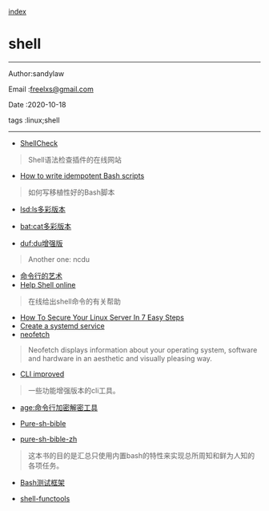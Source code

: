 
[index](./index.md)

# shell 

---

Author:sandylaw 

Email :freelxs@gmail.com

Date  :2020-10-18

tags  :linux;shell 

---

- [ShellCheck](https://www.shellcheck.net/)

> Shell语法检查插件的在线网站

- [How to write idempotent Bash scripts](https://arslan.io/2019/07/03/how-to-write-idempotent-bash-scripts/)
> 如何写移植性好的Bash脚本

- [lsd:ls多彩版本](https://github.com/Peltoche/lsd)

- [bat:cat多彩版本](https://github.com/sharkdp/bat)

- [duf:du增强版](https://github.com/muesli/duf)

> Another one: ncdu

- [命令行的艺术](https://github.com/jlevy/the-art-of-command-line/blob/master/README-zh.md)
- [Help Shell online](https://www.explainshell.com/)

> 在线给出shell命令的有关帮助

- [How To Secure Your Linux Server In 7 Easy Steps](https://medium.com/servers-101/how-to-secure-your-linux-server-6026cfcdefd8)
- [Create a systemd service](https://medium.com/@benmorel/creating-a-linux-service-with-systemd-611b5c8b91d6)
- [neofetch](https://github.com/dylanaraps/neofetch)

> Neofetch displays information about your operating system, software and hardware in an aesthetic and visually pleasing way.

- [CLI improved](https://remysharp.com/2018/08/23/cli-improved)

> 一些功能增强版本的cli工具。

- [age:命令行加密解密工具](https://github.com/FiloSottile/age)

- [Pure-sh-bible](https://github.com/dylanaraps/pure-sh-bible)
- [pure-sh-bible-zh](https://github.com/A-BenMao/pure-bash-bible-zh_CN)
>这本书的目的是汇总只使用内置bash的特性来实现总所周知和鲜为人知的各项任务。

- [Bash测试框架](https://github.com/bats-core/bats-core)

- [shell-functools](https://github.com/sharkdp/shell-functools)
